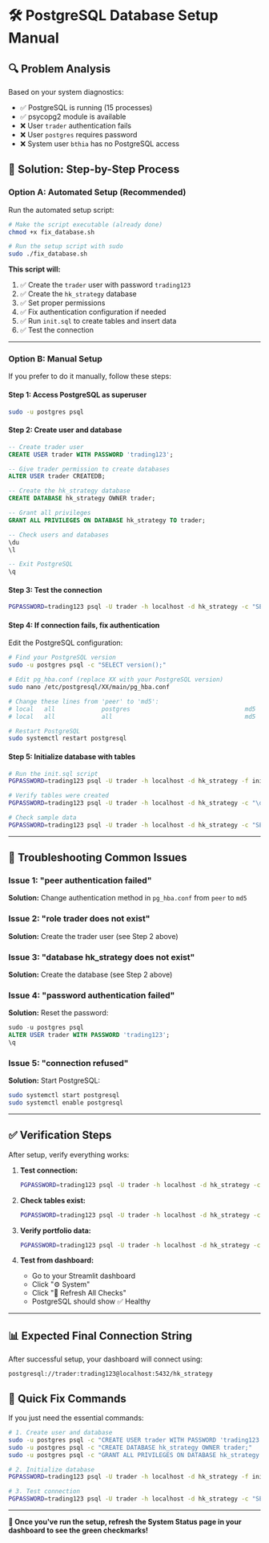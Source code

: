 # 🛠️ PostgreSQL Database Setup Manual

## 🔍 Problem Analysis
Based on your system diagnostics:
- ✅ PostgreSQL is running (15 processes)
- ✅ psycopg2 module is available 
- ❌ User `trader` authentication fails
- ❌ User `postgres` requires password
- ❌ System user `bthia` has no PostgreSQL access

## 🎯 Solution: Step-by-Step Process

### **Option A: Automated Setup (Recommended)**

Run the automated setup script:

```bash
# Make the script executable (already done)
chmod +x fix_database.sh

# Run the setup script with sudo
sudo ./fix_database.sh
```

**This script will:**
1. ✅ Create the `trader` user with password `trading123`
2. ✅ Create the `hk_strategy` database 
3. ✅ Set proper permissions
4. ✅ Fix authentication configuration if needed
5. ✅ Run `init.sql` to create tables and insert data
6. ✅ Test the connection

---

### **Option B: Manual Setup**

If you prefer to do it manually, follow these steps:

#### **Step 1: Access PostgreSQL as superuser**
```bash
sudo -u postgres psql
```

#### **Step 2: Create user and database**
```sql
-- Create trader user
CREATE USER trader WITH PASSWORD 'trading123';

-- Give trader permission to create databases
ALTER USER trader CREATEDB;

-- Create the hk_strategy database
CREATE DATABASE hk_strategy OWNER trader;

-- Grant all privileges
GRANT ALL PRIVILEGES ON DATABASE hk_strategy TO trader;

-- Check users and databases
\du
\l

-- Exit PostgreSQL
\q
```

#### **Step 3: Test the connection**
```bash
PGPASSWORD=trading123 psql -U trader -h localhost -d hk_strategy -c "SELECT version();"
```

#### **Step 4: If connection fails, fix authentication**

Edit the PostgreSQL configuration:
```bash
# Find your PostgreSQL version
sudo -u postgres psql -c "SELECT version();"

# Edit pg_hba.conf (replace XX with your PostgreSQL version)
sudo nano /etc/postgresql/XX/main/pg_hba.conf

# Change these lines from 'peer' to 'md5':
# local   all             postgres                                md5
# local   all             all                                     md5

# Restart PostgreSQL
sudo systemctl restart postgresql
```

#### **Step 5: Initialize database with tables**
```bash
# Run the init.sql script
PGPASSWORD=trading123 psql -U trader -h localhost -d hk_strategy -f init.sql

# Verify tables were created
PGPASSWORD=trading123 psql -U trader -h localhost -d hk_strategy -c "\dt"

# Check sample data
PGPASSWORD=trading123 psql -U trader -h localhost -d hk_strategy -c "SELECT symbol, company_name, quantity FROM portfolio_positions LIMIT 5;"
```

---

## 🔧 Troubleshooting Common Issues

### **Issue 1: "peer authentication failed"**
**Solution:** Change authentication method in `pg_hba.conf` from `peer` to `md5`

### **Issue 2: "role trader does not exist"**
**Solution:** Create the trader user (see Step 2 above)

### **Issue 3: "database hk_strategy does not exist"**
**Solution:** Create the database (see Step 2 above)

### **Issue 4: "password authentication failed"**
**Solution:** Reset the password:
```sql
sudo -u postgres psql
ALTER USER trader WITH PASSWORD 'trading123';
\q
```

### **Issue 5: "connection refused"**
**Solution:** Start PostgreSQL:
```bash
sudo systemctl start postgresql
sudo systemctl enable postgresql
```

---

## ✅ Verification Steps

After setup, verify everything works:

1. **Test connection:**
   ```bash
   PGPASSWORD=trading123 psql -U trader -h localhost -d hk_strategy -c "SELECT version();"
   ```

2. **Check tables exist:**
   ```bash
   PGPASSWORD=trading123 psql -U trader -h localhost -d hk_strategy -c "\dt"
   ```

3. **Verify portfolio data:**
   ```bash
   PGPASSWORD=trading123 psql -U trader -h localhost -d hk_strategy -c "SELECT COUNT(*) FROM portfolio_positions;"
   ```

4. **Test from dashboard:**
   - Go to your Streamlit dashboard
   - Click "⚙️ System" 
   - Click "🔄 Refresh All Checks"
   - PostgreSQL should show ✅ Healthy

---

## 📊 Expected Final Connection String

After successful setup, your dashboard will connect using:
```
postgresql://trader:trading123@localhost:5432/hk_strategy
```

## 🚨 Quick Fix Commands

If you just need the essential commands:

```bash
# 1. Create user and database
sudo -u postgres psql -c "CREATE USER trader WITH PASSWORD 'trading123';"
sudo -u postgres psql -c "CREATE DATABASE hk_strategy OWNER trader;"
sudo -u postgres psql -c "GRANT ALL PRIVILEGES ON DATABASE hk_strategy TO trader;"

# 2. Initialize database
PGPASSWORD=trading123 psql -U trader -h localhost -d hk_strategy -f init.sql

# 3. Test connection  
PGPASSWORD=trading123 psql -U trader -h localhost -d hk_strategy -c "SELECT version();"
```

---

**🎯 Once you've run the setup, refresh the System Status page in your dashboard to see the green checkmarks!**